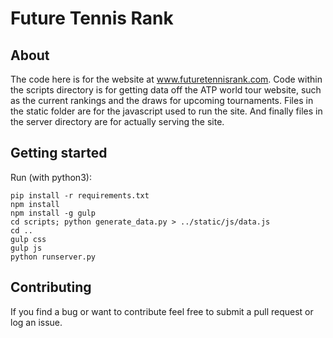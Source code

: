 # Future Tennis Rank

## About

The code here is for the website at www.futuretennisrank.com.  Code within the scripts directory is for getting data off the ATP world tour website, such as the current rankings and the draws for upcoming tournaments.  Files in the static folder are for the javascript used to run the site.  And finally files in the server directory are for actually serving the site.

## Getting started

Run (with python3):

	pip install -r requirements.txt
	npm install
	npm install -g gulp
	cd scripts; python generate_data.py > ../static/js/data.js
	cd ..
	gulp css
	gulp js
	python runserver.py
	
## Contributing

If you find a bug or want to contribute feel free to submit a pull request or log an issue.